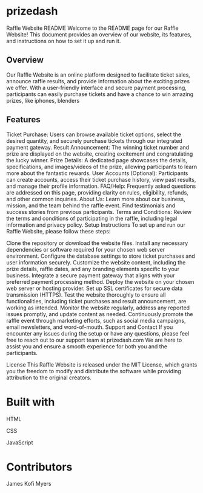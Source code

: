 # prizedash
Raffle Website README
Welcome to the README page for our Raffle Website! This document provides an overview of our website, its features, and instructions on how to set it up and run it.

## Overview
Our Raffle Website is an online platform designed to facilitate ticket sales, announce raffle results, and provide information about the exciting prizes we offer. With a user-friendly interface and secure payment processing, participants can easily purchase tickets and have a chance to win amazing prizes, like iphones, blenders

## Features
Ticket Purchase: Users can browse available ticket options, select the desired quantity, and securely purchase tickets through our integrated payment gateway.
Result Announcement: The winning ticket number and prize are displayed on the website, creating excitement and congratulating the lucky winner.
Prize Details: A dedicated page showcases the details, specifications, and images/videos of the prize, allowing participants to learn more about the fantastic rewards.
User Accounts (Optional): Participants can create accounts, access their ticket purchase history, view past results, and manage their profile information.
FAQ/Help: Frequently asked questions are addressed on this page, providing clarity on rules, eligibility, refunds, and other common inquiries.
About Us: Learn more about our business, mission, and the team behind the raffle event. Find testimonials and success stories from previous participants.
Terms and Conditions: Review the terms and conditions of participating in the raffle, including legal information and privacy policy.
Setup Instructions
To set up and run our Raffle Website, please follow these steps:

Clone the repository or download the website files.
Install any necessary dependencies or software required for your chosen web server environment.
Configure the database settings to store ticket purchases and user information securely.
Customize the website content, including the prize details, raffle dates, and any branding elements specific to your business.
Integrate a secure payment gateway that aligns with your preferred payment processing method.
Deploy the website on your chosen web server or hosting provider.
Set up SSL certificates for secure data transmission (HTTPS).
Test the website thoroughly to ensure all functionalities, including ticket purchases and result announcement, are working as intended.
Monitor the website regularly, address any reported issues promptly, and update content as needed.
Continuously promote the raffle event through marketing efforts, such as social media campaigns, email newsletters, and word-of-mouth.
Support and Contact
If you encounter any issues during the setup or have any questions, please feel free to reach out to our support team at prizedash.com We are here to assist you and ensure a smooth experience for both you and the participants.

License
This Raffle Website is released under the MIT License, which grants you the freedom to modify and distribute the software while providing attribution to the original creators.

# Built with
<p>HTML</p>
<p>CSS</p>
<p>JavaScript</p>

# Contributors
James Kofi Myers

